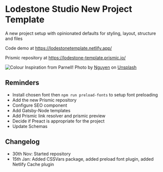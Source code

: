 # Lodestone Studio New Project Template

A new project setup with opinionated defaults for styling, layout, structure and files

Code demo at <https://lodestonetemplate.netlify.app/>

Prismic repository at <https://lodestone-template.prismic.io/>

![Colour Inspiration from Parnell!](https://images.unsplash.com/photo-1601250547512-5b1e25a96f9e?ixid=MXwxMjA3fDB8MHxwaG90by1wYWdlfHx8fGVufDB8fHw%3D&ixlib=rb-1.2.1&auto=format&fit=crop&w=1951&q=80)
<span>Photo by <a href="https://unsplash.com/@jannevele?utm_source=unsplash&amp;utm_medium=referral&amp;utm_content=creditCopyText">Nguyen</a> on <a href="https://unsplash.com/?utm_source=unsplash&amp;utm_medium=referral&amp;utm_content=creditCopyText">Unsplash</a></span>

## Reminders

- Install chosen font then `npm run preload-fonts` to setup font preloading
- Add the new Prismic repository
- Configure SEO component
- Add Gatsby-Node templates
- Add Prismic link resolver and prismic preview
- Decide if Preact is appropriate for the project
- Update Schemas

## Changelog

- 30th Nov: Started repository
- 15th Jan: Added CSSVars package, added preload font plugin, added Netlify Cache plugin
